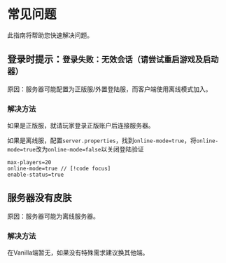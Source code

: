 # 常见问题

此指南将帮助您快速解决问题。

## 登录时提示：`登录失败：无效会话（请尝试重启游戏及启动器）`

原因：服务器可能配置为正版服/外置登陆服，而客户端使用离线模式加入。

### 解决方法

如果是正版服，就请玩家登录正版账户后连接服务器。

如果是离线服，配置`server.properties`，找到`online-mode=true`，将`online-mode=true`改为`online-mode=false`以关闭登陆验证

``` server.properties{4}
max-players=20
online-mode=true // [!code focus]
enable-status=true
```

## 服务器没有皮肤

原因：服务器可能为离线服务器。

### 解决方法

在Vanilla端暂无，如果没有特殊需求建议换其他端。

